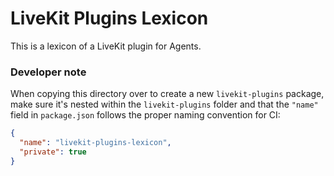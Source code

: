 # LiveKit Plugins Lexicon

This is a lexicon of a LiveKit plugin for Agents.

### Developer note

When copying this directory over to create a new `livekit-plugins` package, make sure it's nested within the `livekit-plugins` folder and that the `"name"` field in `package.json` follows the proper naming convention for CI:

```json
{
  "name": "livekit-plugins-lexicon",
  "private": true
}
```
